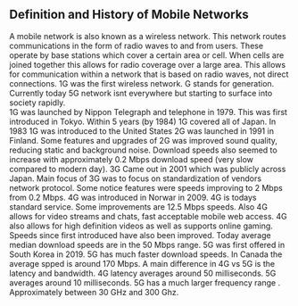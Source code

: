 ## Definition and History of Mobile Networks
A mobile network is also known as a wireless network. This network routes communications in the form of radio waves to and from users. These operate by base stations which cover a certain area or cell. When cells are joined together this allows for radio coverage over a large area. This allows for communication within a network that is based on radio waves, not direct connections. 1G was the first wireless network. G stands for generation. Currently today 5G network isnt everywhere but starting to surface into society rapidly.  <br>
1G was launched by Nippon Telegraph and telephone in 1979. This was first introduced in Tokyo. Within 5 years (by 1984) 1G covered all of Japan. In 1983 1G was introduced to the United States
2G was launched in 1991 in Finland. Some features and upgrades of 2G was improved sound quality, reducing static and background noise. Download speeds also seemed to increase with approximately 0.2 Mbps download speed (very slow compared to modern day).
3G Came out in 2001 which was publicly across Japan. Main focus of 3G was to focus on standardization of vendors network protocol. Some notice features were speeds improving to 2 Mbps from 0.2 Mbps.
4G was introduced in Norwar in 2009. 4G is todays standard service. Some improvements are 12.5 Mbps speeds. Also 4G allows for video streams and chats, fast acceptable mobile web access. 4G also allows for high definition videos as well as supports online gaming. Speeds since first introduced have also been improved. Today average median download speeds are in the 50 Mbps range.
5G was first offered in South Korea in 2019. 5G has much faster download speeds. In Canada the average spped is around 170 Mbps. A main difference in 4G vs 5G is the latency and bandwidth. 4G latency averages around  50 milliseconds. 5G averages around 10 milliseconds. 5G has a much larger frequency range . Approximately between 30 GHz and 300 Ghz.
